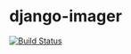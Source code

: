 # django-imager

[![Build Status](https://travis-ci.org/tesmonrd/django-imager.svg?branch=front-end-2)](https://travis-ci.org/tesmonrd/django-imager)
